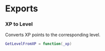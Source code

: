 # Exports

### XP to Level 

Converts XP points to the corresponding level.

```lua
GetLevelFromXP = function(_xp)
```